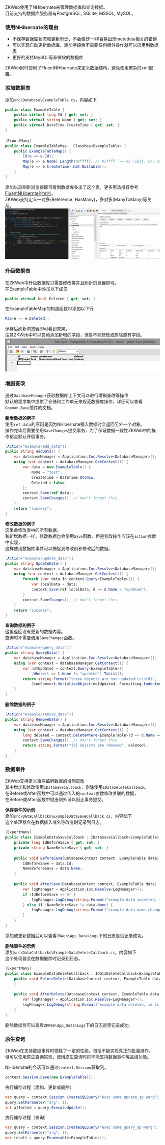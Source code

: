 ZKWeb使用了NHibernate来管理数据库和查询数据。<br/>
目前支持的数据库服务器有PostgreSQL, SQLite, MSSQL, MySQL。<br/>

### 使用NHibernate的理由

- 不保存数据库状态和更新历史，不会像EF一样容易出现metadata相关的错误
- 可以实现自动更新数据库，添加字段后不需要任何额外操作就可以应用到数据表
- 更好的支持MySQL等非微软的数据库

ZKWeb同时使用了FluentNHibernate来定义数据结构，避免使用繁杂的xml配置。

### 添加数据表

添加`src\Database\ExampleTable.cs`，内容如下
``` csharp
public class ExampleTable {
	public virtual long Id { get; set; }
	public virtual string Name { get; set; }
	public virtual DateTime CreateTime { get; set; }
}

[ExportMany]
public class ExampleTableMap : ClassMap<ExampleTable> {
	public ExampleTableMap() {
		Id(e => e.Id);
		Map(e => e.Name).Length(0xffff); // 0xffff `== no limit, you can confirm later
		Map(e => e.CreateTime).Not.Nullable();
	}
}
```

添加以后刷新浏览器即可看到数据库多出了这个表，更多用法推荐参考
[FluentNHibernte的文档](https://github.com/jagregory/fluent-nhibernate/wiki/Getting-started)。<br/>
ZKWeb支持定义一对多(Reference, HasMany)，多对多(ManyToMany)等关系。<br/>
![添加数据表的例子](../img/create_table_example.jpg)

### 升级数据表

在ZKWeb中升级数据库只需要修改类并且刷新浏览器即可。<br/>
在ExampleTable中添加以下成员<br/>
``` csharp
public virtual bool Deleted { get; set; }
```

在ExampleTableMap的构造函数中添加以下行<br/>
``` csharp
Map(e => e.Deleted);
```

保存后刷新浏览器即可看到效果。<br/>
注意ZKWeb中可以自动添加新增的字段，但是不能修改或删除原有字段。<br/>
![](../img/example_table.jpg)

### 增删查改

通过`DatabaseManager`获取数据库上下文可以进行增删查改等操作<br/>
默认的程序集中提供了仓储和工作单元来规范数据库操作，详细可以查看`Common.Base`插件的文档。<br/>

**新增数据的例子**<br/>
使用`ref data`的原因是因为NHibernate插入数据时会返回另外一个对象。<br/>
操作完毕后需要使用`SaveChanges`提交事务，为了保证数据一致性ZKWeb中的操作都会默认开启事务。<br/>
``` csharp
[Action("example/add_data")]
public string AddData() {
	var databaseManager = Application.Ioc.Resolve<DatabaseManager>();
	using (var context = databaseManager.GetContext()) {
		var data = new ExampleTable() {
			Name = "test",
			CreateTime = DateTime.UtcNow,
			Deleted = false
		};
		context.Save(ref data);
		context.SaveChanges(); // don't forget this
	}
	return "success";
}
```

**修改数据的例子**<br/>
这里会修改表中的所有数据。<br/>
和新增数据一样，修改数据也会使用`Save`函数，但是修改操作应该在`action`参数中实现，<br/>
这样使用数据库事件可以捕捉到修改前和修改后的数据。<br/>
``` csharp
[Action("example/update_data")]
public string UpdateData() {
	var databaseManager = Application.Ioc.Resolve<DatabaseManager>();
	using (var context = databaseManager.GetContext()) {
		foreach (var data in context.Query<ExampleTable>()) {
			var localData = data;
			context.Save(ref localData, d => d.Name = "updated");
		}
		context.SaveChanges(); // don't forget this
	}
	return "success";
}
```

**查询数据的例子**<br/>
这里返回没有更新的数据内容。<br/>
查询时不需要调用`SaveChanges`函数。<br/>
``` csharp
[Action("example/query_data")]
public string QueryData() {
	var databaseManager = Application.Ioc.Resolve<DatabaseManager>();
	using (var context = databaseManager.GetContext()) {
		var notUpdated = context.Query<ExampleTable>()
			.Where(t => t.Name != "updated").ToList();
		return string.Format("these objects are not updated:\r\n{0}",
			JsonConvert.SerializeObject(notUpdated, Formatting.Indented));
	}
}
```

**删除数据的例子**<br/>
``` csharp
[Action("example/remove_data")]
public string RemoveData() {
	var databaseManager = Application.Ioc.Resolve<DatabaseManager>();
	using (var context = databaseManager.GetContext()) {
		long deleted = context.DeleteWhere<ExampleTable>(d => d.Name == "updated");
		context.SaveChanges(); // don't forget this
		return string.Format("{0} objects are removed", deleted);
	}
}
```

### 数据事件

ZKWeb支持定义事件监听数据的增删查改<br/>
其中增加和修改使用`IDataSaveCallback`，删除使用`IDataDeleteCallback`。<br/>
在Before或After函数中可以通过传入的`context`参数修改关联的数据，<br/>
在Before或After函数中抛出例外可以阻止事务提交。<br/>

**保存事件的示例**<br/>
添加`src\DataCallbacks\ExampleDataSaveCallback.cs`，内容如下<br/>
这个处理器会在数据插入或名称改变时记录到日志。<br/>
``` csharp
[ExportMany]
public class ExampleDataSaveCallback : IDataSaveCallback<ExampleTable> {
	private long IdBeforeSave { get; set; }
	private string NameBeforeSave { get; set; }

	public void BeforeSave(DatabaseContext context, ExampleTable data) {
		IdBeforeSave = data.Id;
		NameBeforeSave = data.Name;
	}

	public void AfterSave(DatabaseContext context, ExampleTable data) {
		var logManager = Application.Ioc.Resolve<LogManager>();
		if (IdBeforeSave <= 0) {
			logManager.LogDebug(string.Format("example data inserted, id is {0}", data.Id));
		} else if (NameBeforeSave != data.Name) {
			logManager.LogDebug(string.Format("example data name changed, id is {0}", data.Id));
		}
	}
}
```

添加或更新数据后可以查看`ZKWeb\App_Data\Logs`下的日志是否记录成功。<br/>

**删除事件的示例**<br/>
添加`src\DataCallbacks\ExampleDataDeleteCallback.cs`，内容如下<br/>
这个处理器会在数据删除时记录到日志。<br/>
``` csharp
[ExportMany]
public class ExampleDataDeleteCallback : IDataDeleteCallback<ExampleTable> {
	public void BeforeDelete(DatabaseContext context, ExampleTable data) {
	}

	public void AfterDelete(DatabaseContext context, ExampleTable data) {
		var logManager = Application.Ioc.Resolve<LogManager>();
		logManager.LogDebug(string.Format("example data deleted, id is {0}", data.Id));
	}
}
```

删除数据后可以查看`ZKWeb\App_Data\Logs`下的日志是否记录成功。<br/>

### 原生查询

ZKWeb在支持数据事件时牺牲了一定的性能，包括不能实现真正的批量操作。<br/>
但可以使用原生查询实现，使用原生查询时将不能支持数据事件等高级功能。<br/>

NHibernate的会话可以通过`context.Session`获取到。
``` csharp
context.Session.Save(new ExampleTable());
```

执行储存过程（添加、更新或删除）
``` csharp
var query = context.Session.CreateSQLQuery("exec some_update_sp @arg");
query.SetParameter("arg", 1);
int affected = query.ExecuteUpdate();
```

执行储存过程（查询）
``` csharp
var query = context.Session.CreateSQLQuery("exec some_query_sp @arg");
query.SetParameter("arg", 1);
var result = query.Enumerable<ExampleTable>();
```

